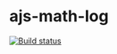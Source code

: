 # ajs-math-log

[![Build status](https://ci.appveyor.com/api/projects/status/ci4iwsw5x8y62gsr?svg=true)](https://ci.appveyor.com/project/Alexandr7944/ajs-math-log)
